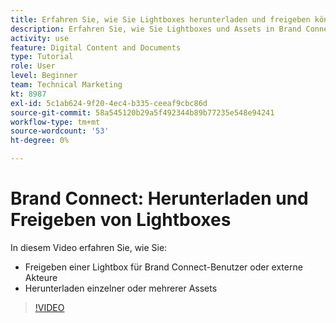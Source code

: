 ```yaml
---
title: Erfahren Sie, wie Sie Lightboxes herunterladen und freigeben können.
description: Erfahren Sie, wie Sie Lightboxes und Assets in Brand Connect von herunterladen und freigeben können. [!UICONTROL Workfront DAM].
activity: use
feature: Digital Content and Documents
type: Tutorial
role: User
level: Beginner
team: Technical Marketing
kt: 8987
exl-id: 5c1ab624-9f20-4ec4-b335-ceeaf9cbc86d
source-git-commit: 58a545120b29a5f492344b89b77235e548e94241
workflow-type: tm+mt
source-wordcount: '53'
ht-degree: 0%

---
```


# Brand Connect: Herunterladen und Freigeben von Lightboxes

In diesem Video erfahren Sie, wie Sie:

* Freigeben einer Lightbox für Brand Connect-Benutzer oder externe Akteure
* Herunterladen einzelner oder mehrerer Assets

>[!VIDEO](https://video.tv.adobe.com/v/335249/?quality=12)
